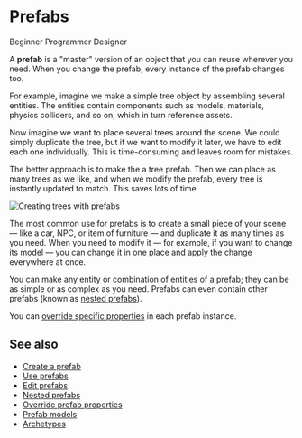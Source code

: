 # Prefabs

<span class="badge text-bg-primary">Beginner</span>
<span class="badge text-bg-success">Programmer</span>
<span class="badge text-bg-success">Designer</span>

A **prefab** is a "master" version of an object that you can reuse wherever you need. When you change the prefab, every instance of the prefab changes too.

For example, imagine we make a simple tree object by assembling several entities. The entities contain components such as models, materials, physics colliders, and so on, which in turn reference assets. 

Now imagine we want to place several trees around the scene. We could simply duplicate the tree, but if we want to modify it later, we have to edit each one individually. This is time-consuming and leaves room for mistakes.

The better approach is to make the a tree prefab. Then we can place as many trees as we like, and when we modify the prefab, every tree is instantly updated to match. This saves lots of time.

![Creating trees with prefabs](media/create-prefab-trees.gif)

The most common use for prefabs is to create a small piece of your scene — like a car, NPC, or item of furniture — and duplicate it as many times as you need. When you need to modify it — for example, if you want to change its model — you can change it in one place and apply the change everywhere at once.

You can make any entity or combination of entities of a prefab; they can be as simple or as complex as you need. Prefabs can even contain other prefabs (known as [nested prefabs](nested-prefabs.md)).

You can [override specific properties](override-prefab-properties.md) in each prefab instance.

## See also

* [Create a prefab](create-a-prefab.md)
* [Use prefabs](use-prefabs.md)
* [Edit prefabs](edit-prefabs.md)
* [Nested prefabs](nested-prefabs.md)
* [Override prefab properties](override-prefab-properties.md)
* [Prefab models](prefab-models.md)
* [Archetypes](../archetypes.md)